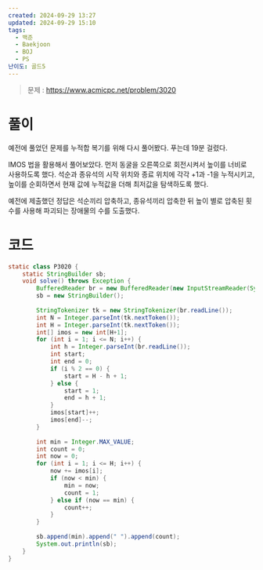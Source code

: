 ```yaml
---
created: 2024-09-29 13:27
updated: 2024-09-29 15:10
tags:
  - 백준
  - Baekjoon
  - BOJ
  - PS
난이도: 골드5
---
```

> 문제 : https://www.acmicpc.net/problem/3020

# 풀이
예전에 풀었던 문제를 누적합 복기를 위해 다시 풀어봤다.
푸는데 19분 걸렸다.

IMOS 법을 활용해서 풀어보았다.
먼저 동굴을 오른쪽으로 회전시켜서 높이를 너비로 사용하도록 했다.
석순과 종유석의 시작 위치와 종료 위치에 각각 +1과 -1을 누적시키고, 높이를 순회하면서 현재 값에 누적값을 더해 최저값을 탐색하도록 했다.

예전에 제출했던 정답은 석순끼리 압축하고, 종유석끼리 압축한 뒤 높이 별로 압축된 횟수를 사용해 파괴되는 장애물의 수를 도출했다.
# 코드
```java
static class P3020 {  
    static StringBuilder sb;  
    void solve() throws Exception {  
        BufferedReader br = new BufferedReader(new InputStreamReader(System.in));  
        sb = new StringBuilder();  
  
        StringTokenizer tk = new StringTokenizer(br.readLine());  
        int N = Integer.parseInt(tk.nextToken());  
        int H = Integer.parseInt(tk.nextToken());  
        int[] imos = new int[H+1];  
        for (int i = 1; i <= N; i++) {  
            int h = Integer.parseInt(br.readLine());  
            int start;  
            int end = 0;  
            if (i % 2 == 0) {  
                start = H - h + 1;  
            } else {  
                start = 1;  
                end = h + 1;  
            }  
            imos[start]++;  
            imos[end]--;  
        }  
  
        int min = Integer.MAX_VALUE;  
        int count = 0;  
        int now = 0;  
        for (int i = 1; i <= H; i++) {  
            now += imos[i];  
            if (now < min) {  
                min = now;  
                count = 1;  
            } else if (now == min) {  
                count++;  
            }  
        }  
  
        sb.append(min).append(" ").append(count);  
        System.out.println(sb);  
    }  
}
```
